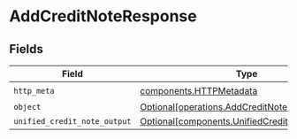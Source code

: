 # AddCreditNoteResponse


## Fields

| Field                                                                                                  | Type                                                                                                   | Required                                                                                               | Description                                                                                            |
| ------------------------------------------------------------------------------------------------------ | ------------------------------------------------------------------------------------------------------ | ------------------------------------------------------------------------------------------------------ | ------------------------------------------------------------------------------------------------------ |
| `http_meta`                                                                                            | [components.HTTPMetadata](../../models/components/httpmetadata.md)                                     | :heavy_check_mark:                                                                                     | N/A                                                                                                    |
| `object`                                                                                               | [Optional[operations.AddCreditNoteResponseBody]](../../models/operations/addcreditnoteresponsebody.md) | :heavy_minus_sign:                                                                                     | N/A                                                                                                    |
| `unified_credit_note_output`                                                                           | [Optional[components.UnifiedCreditNoteOutput]](../../models/components/unifiedcreditnoteoutput.md)     | :heavy_minus_sign:                                                                                     | N/A                                                                                                    |